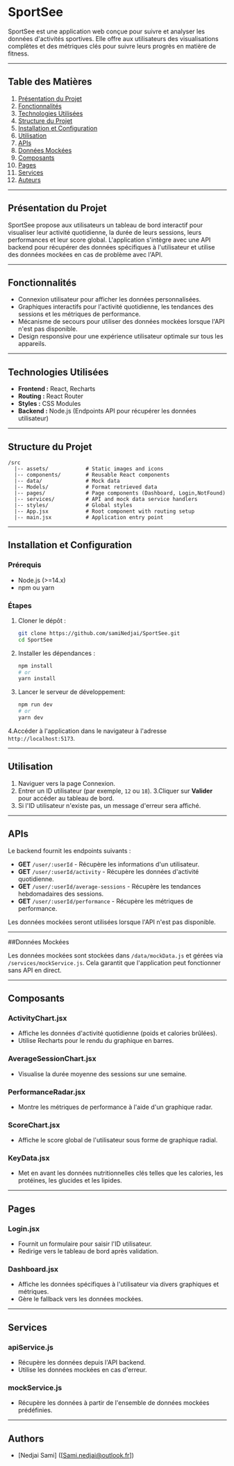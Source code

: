 # SportSee

SportSee est une application web conçue pour suivre et analyser les données d'activités sportives. Elle offre aux utilisateurs des visualisations complètes et des métriques clés pour suivre leurs progrès en matière de fitness.

---

## Table des Matières

1. [Présentation du Projet](#présentation-du-projet)
2. [Fonctionnalités](#fonctionnalités)
3. [Technologies Utilisées](#technologies-utilisées)
4. [Structure du Projet](#structure-du-projet)
5. [Installation et Configuration](#installation-et-configuration)
6. [Utilisation](#utilisation)
7. [APIs](#apis)
8. [Données Mockées](#données-mockées)
9. [Composants](#composants)
10. [Pages](#pages)
11. [Services](#services)
12. [Auteurs](#auteurs)

---

## Présentation du Projet

SportSee propose aux utilisateurs un tableau de bord interactif pour visualiser leur activité quotidienne, la durée de leurs sessions, leurs performances et leur score global. L'application s'intègre avec une API backend pour récupérer des données spécifiques à l'utilisateur et utilise des données mockées en cas de problème avec l'API.

---

## Fonctionnalités

- Connexion utilisateur pour afficher les données personnalisées.
- Graphiques interactifs pour l'activité quotidienne, les tendances des sessions et les métriques de performance.
- Mécanisme de secours pour utiliser des données mockées lorsque l'API n'est pas disponible.
- Design responsive pour une expérience utilisateur optimale sur tous les appareils.

---

## Technologies Utilisées

- **Frontend :** React, Recharts
- **Routing :** React Router
- **Styles :** CSS Modules
- **Backend :** Node.js (Endpoints API pour récupérer les données utilisateur)

---

## Structure du Projet

```
/src
  |-- assets/            # Static images and icons
  |-- components/        # Reusable React components
  |-- data/              # Mock data
  |-- Models/            # Format retrieved data
  |-- pages/             # Page components (Dashboard, Login,NotFound)
  |-- services/          # API and mock data service handlers
  |-- styles/            # Global styles
  |-- App.jsx            # Root component with routing setup
  |-- main.jsx           # Application entry point
```

---

## Installation et Configuration

### Prérequis

- Node.js (>=14.x)
- npm ou yarn

### Étapes

1. Cloner le dépôt :
   ```bash
   git clone https://github.com/samiNedjai/SportSee.git
   cd SportSee

2. Installer les dépendances :
   ```bash
   npm install
   # or
   yarn install
   ```

3. Lancer le serveur de développement:
   ```bash
   npm run dev
   # or
   yarn dev
   ```

4.Accéder à l'application dans le navigateur à l'adresse  `http://localhost:5173`.

---

## Utilisation

1. Naviguer vers la page Connexion.
2. Entrer un ID utilisateur (par exemple, `12` ou `18`).
3.Cliquer sur **Valider** pour accéder au tableau de bord.
4. Si l'ID utilisateur n'existe pas, un message d'erreur sera affiché.

---

## APIs

Le backend fournit les endpoints suivants :

- **GET** `/user/:userId` - Récupère les informations d'un utilisateur.
- **GET** `/user/:userId/activity` -  Récupère les données d'activité quotidienne.
- **GET** `/user/:userId/average-sessions` - Récupère les tendances hebdomadaires des sessions.
- **GET** `/user/:userId/performance` - Récupère les métriques de performance.

Les données mockées seront utilisées lorsque l'API n'est pas disponible.

---

##Données Mockées

Les données mockées sont stockées dans  `/data/mockData.js`  et gérées via `/services/mockService.js`. Cela garantit que l'application peut fonctionner sans API en direct.

---

## Composants

### ActivityChart.jsx
- Affiche les données d'activité quotidienne (poids et calories brûlées).
- Utilise Recharts pour le rendu du graphique en barres.

### AverageSessionChart.jsx
- Visualise la durée moyenne des sessions sur une semaine.

### PerformanceRadar.jsx
- Montre les métriques de performance à l'aide d'un graphique radar.

### ScoreChart.jsx
- Affiche le score global de l'utilisateur sous forme de graphique radial.

### KeyData.jsx
- Met en avant les données nutritionnelles clés telles que les calories, les protéines, les glucides et les lipides.


---

## Pages

### Login.jsx
- Fournit un formulaire pour saisir l'ID utilisateur.
- Redirige vers le tableau de bord après validation.

### Dashboard.jsx
- Affiche les données spécifiques à l'utilisateur via divers graphiques et métriques.
- Gère le fallback vers les données mockées.

---

## Services

### apiService.js
- Récupère les données depuis l'API backend.
- Utilise les données mockées en cas d'erreur.

### mockService.js
- Récupère les données à partir de l'ensemble de données mockées prédéfinies.

---

## Authors

- [Nedjai Sami] ([Sami.nedjai@outlook.fr])



